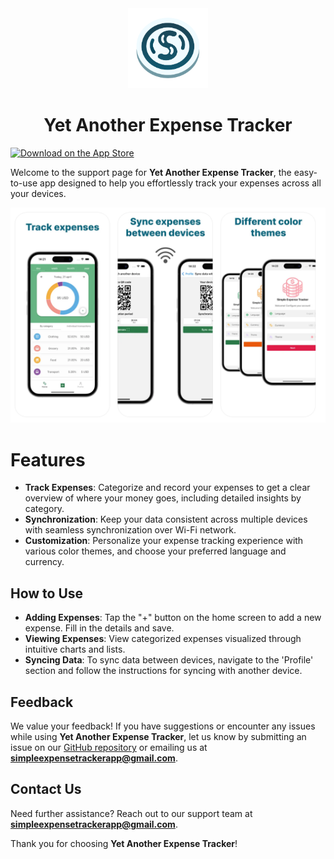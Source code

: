 <div align="center">
    <img src="docs/static/adaptive-icon.png" height="128px"/>
    <h1 align="center">Yet Another Expense Tracker</h1>
</div>

[![Download on the App Store](https://img.shields.io/badge/App%20Store-Open-blue?style=for-the-badge&logo=apple&logoColor=white)]([YOUR_APP_STORE_LINK](https://apps.apple.com/us/app/yet-another-expense-tracker/id6499101663))


Welcome to the support page for **Yet Another Expense Tracker**, the easy-to-use app designed to help you effortlessly track your expenses across all your devices.

<img src="docs/static/screenshots.png" alt="App Screenshots"/>

# Features

- **Track Expenses**: Categorize and record your expenses to get a clear overview of where your money goes, including detailed insights by category.
- **Synchronization**: Keep your data consistent across multiple devices with seamless synchronization over Wi-Fi network.
- **Customization**: Personalize your expense tracking experience with various color themes, and choose your preferred language and currency.

## How to Use

- **Adding Expenses**: Tap the "+" button on the home screen to add a new expense. Fill in the details and save.
- **Viewing Expenses**: View categorized expenses visualized through intuitive charts and lists.
- **Syncing Data**: To sync data between devices, navigate to the 'Profile' section and follow the instructions for syncing with another device.

## Feedback

We value your feedback! If you have suggestions or encounter any issues while using **Yet Another Expense Tracker**, let us know by submitting an issue on our [GitHub repository](https://github.com/creeston/yet-another-expense-tracker) or emailing us at **simpleexpensetrackerapp@gmail.com**.

## Contact Us

Need further assistance? Reach out to our support team at **simpleexpensetrackerapp@gmail.com**.

Thank you for choosing **Yet Another Expense Tracker**!
